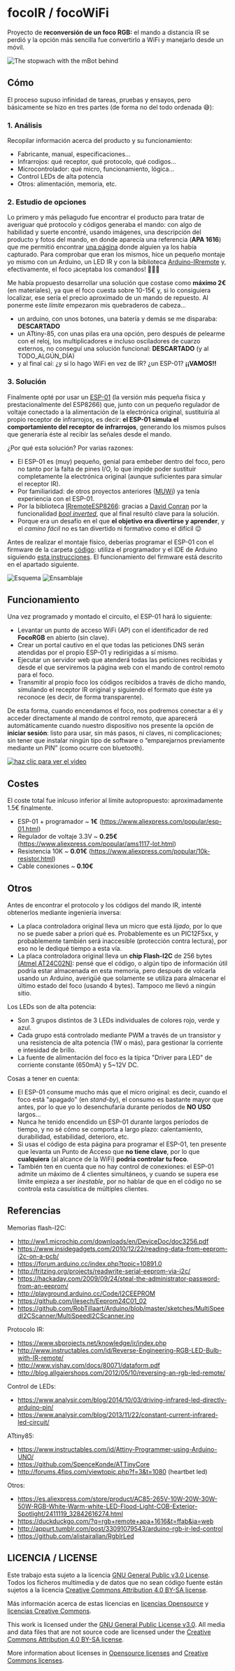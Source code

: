 # focoIR / focoWiFi
Proyecto de **reconversión de un foco RGB:** el mando a distancia IR se perdió y la opción más sencilla fue convertirlo a WiFi y manejarlo desde un móvil.

![The stopwach with the mBot behind](doc/focoir.png)

## Cómo
El proceso supuso infinidad de tareas, pruebas y ensayos, pero básicamente se hizo en tres partes (de forma no del todo ordenada 😅):

### 1. Análisis
Recopilar información acerca del producto y su funcionamiento:
  - Fabricante, manual, especificaciones...
  - Infrarrojos: qué receptor, qué protocolo, qué codigos...
  - Microcontrolador: qué micro, funcionamiento, lógica...
  - Control LEDs de alta potencia
  - Otros: alimentación, memoria, etc.

### 2. Estudio de opciones
Lo primero y más peliagudo fue encontrar el producto para tratar de averiguar qué protocolo y códigos generaba el mando: con algo de habilidad y suerte encontré, usando imágenes, una descripción del producto y fotos del mando, en donde aparecía una referencia (**APA 1616**) que me permitió encontrar [una página](https://appurt.tumblr.com/post/33091079543/arduino-rgb-ir-led-control) donde alguien ya los había capturado. Para comprobar que eran los mismos, hice un pequeño montaje yo mismo con un Arduino, un LED IR y con la biblioteca [Arduino-IRremote](https://github.com/z3t0/Arduino-IRremote) y, efectivamente, el foco ¡aceptaba los comandos! 💪💪💪

Me había propuesto desarrollar una solución que costase como **máximo 2€** (en materiales), ya que el foco cuesta sobre 10-15€ y, si lo consiguiera localizar, ese sería el precio aproximado de un mando de repuesto. Al ponerme este *límite* empezaron mis quebraderos de cabeza...

  * un arduino, con unos botones, una batería y demás se me disparaba: **DESCARTADO**
  * un ATtiny-85, con unas pilas era una opción, pero después de pelearme con el reloj, los multiplicadores e incluso osciladores de cuarzo externos, no conseguí una solución funcional: **DESCARTADO** (y al TODO_ALGÚN_DÍA)
  * y al final caí: ¿y si lo hago WiFi en vez de IR? ¿un ESP-01? **¡¡VAMOS!!**


### 3. Solución
Finalmente opté por usar un [ESP-01](https://www.esp8266.com/wiki/doku.php?id=esp8266-module-family#esp-01) (la versión más pequeña física y prestacionalmente del ESP8266) que, junto con un pequeño regulador de voltaje conectado a la alimentación de la electrónica original, sustituiría al propio receptor de infrarrojos, es decir: **el ESP-01 simula el comportamiento del receptor de infrarrojos**, generando los mismos pulsos que generaría éste al recibir las señales desde el mando.

¿Por qué esta solución? Por varias razones:
  * El ESP-01 es (muy) pequeño, genial para embeber dentro del foco, pero no tanto por la falta de pines I/O, lo que impide poder sustituir completamente la electrónica original (aunque suficientes para simular el receptor IR).
  * Por familiaridad: de otros proyectos anteriores ([MUWi](https://github.com/mgesteiro/escornabot-MUWi)) ya tenía experiencia con el ESP-01.
  * Por la biblioteca [IRremoteESP8266](https://github.com/crankyoldgit/IRremoteESP8266): gracias a [David Conran](https://github.com/crankyoldgit) por la funcionalidad [*bool inverted*](https://github.com/crankyoldgit/IRremoteESP8266/blob/master/src/IRsend.cpp#L37), que al final resultó clave para la solución.
  * Porque era un desafío en el que **el objetivo era divertirse y aprender**, y el *camino fácil* no es tan divertido ni formativo como el difícil 😉

Antes de realizar el montaje físico, deberías programar el ESP-01 con el firmware de la carpeta [código](src/): utiliza el programador y el IDE de Arduino siguiendo [esta instrucciones](https://mgesteiro.com/articles/muwi/#programar). El funcionamiento del firmware está descrito en el apartado siguiente.

  ![Esquema](doc/esquema.png)
  ![Ensamblaje](doc/ensamblaje.jpg)

## Funcionamiento
Una vez programado y montado el circuito, el ESP-01 hará lo siguiente:

  * Levantar un punto de acceso WiFi (AP) con el identificador de red **FocoRGB** en abierto (sin clave).
  * Crear un portal cautivo en el que todas las peticiones DNS serán atendidas por el propio ESP-01 y redirigidas a sí mismo.
  * Ejecutar un servidor web que atenderá todas las peticiones recibidas y desde el que serviremos la página web con el mando de control remoto para el foco.
  * Transmitir al propio foco los códigos recibidos a través de dicho mando, simulando el receptor IR original y siguiendo el formato que éste ya reconoce (es decir, de forma transparente).

De esta forma, cuando encendamos el foco, nos podremos conectar a él y acceder directamente al mando de control remoto, que aparecerá automáticamente cuando nuestro dispositivo nos presente la opción de **iniciar sesión**: listo para usar, sin más pasos, ni claves, ni complicaciones; sin tener que instalar ningún tipo de software o “emparejarnos previamente mediante un PIN” (como ocurre con bluetooth).

[![haz clic para ver el video](fotos/final.jpg)](fotos/final.mp4)

## Costes
El coste total fue inlcuso inferior al límite autopropuesto: aproximadamente 1.5€ finalmente.

  - ESP-01 + programador  ~  **1€**  (https://www.aliexpress.com/popular/esp-01.html)
  - Regulador de voltaje 3.3V  ~  **0.25€** (https://www.aliexpress.com/popular/ams1117-lot.html)
  - Resistencia 10K  ~  **0.01€** (https://www.aliexpress.com/popular/10k-resistor.html)
  - Cable conexiones  ~  **0.10€**


## Otros
Antes de encontrar el protocolo y los códigos del mando IR, intenté obtenerlos mediante ingeniería inversa:

  * La placa controladora original lleva un micro que está *lijado*, por lo que no se puede saber a priori qué es. Probablemente es un PIC12F5xx, y probablemente también será inaccesible (protección contra lectura), por eso no le dediqué tiempo a esta vía.
  * La placa controladora original lleva un **chip Flash-I2C** de 256 bytes [(Atmel AT24C02N)](http://ww1.microchip.com/downloads/en/DeviceDoc/doc0180.pdf): pensé que el código, o algún tipo de información útil podría estar almacenada en esta memoria, pero después de volcarla usando un Arduino, averigüé que solamente se utiliza para almacenar el último estado del foco (usando 4 bytes). Tampoco me llevó a ningún sitio.

Los LEDs son de alta potencia:
  * Son 3 grupos distintos de 3 LEDs individuales de colores rojo, verde y azul.
  * Cada grupo está controlado mediante PWM a través de un transistor y una resistencia de alta potencia (1W o más), para gestionar la corriente e intesidad de brillo.
  * La fuente de alimentación del foco es la típica "Driver para LED" de corriente constante (650mA) y 5\~12V DC.

Cosas a tener en cuenta:
  * El ESP-01 consume mucho más que el micro original: es decir, cuando el foco está "apagado" (en *stand-by*), el consumo es bastante mayor que antes, por lo que yo lo desenchufaría durante períodos de **NO USO** largos...
  * Nunca he tenido encendido un ESP-01 durante largos períodos de tiempo, y no sé cómo se comporta a largo plazo: calentamiento, durabilidad, estabilidad, deterioro, etc.
  * Si usas el código de esta página para programar el ESP-01, ten presente que levanta un Punto de Acceso que **no tiene clave**, por lo que **cualquiera** (al alcance de la WiFi) **podría controlar tu foco**.
  * También ten en cuenta que no hay control de conexiones: el ESP-01 admite un máximo de 4 clientes simultáneos, y cuando se supera ese límite empieza a ser *inestable*, por no hablar de que en el código no se controla esta casuística de múltiples clientes.


## Referencias

Memorias flash-I2C:
  * http://ww1.microchip.com/downloads/en/DeviceDoc/doc3256.pdf
  * https://www.insidegadgets.com/2010/12/22/reading-data-from-eeprom-i2c-on-a-pcb/
  * https://forum.arduino.cc/index.php?topic=10891.0
  * http://fritzing.org/projects/readwrite-serial-eeprom-via-i2c/
  * https://hackaday.com/2009/09/24/steal-the-administrator-password-from-an-eeprom/
  * http://playground.arduino.cc/Code/I2CEEPROM
  * https://github.com/jlesech/Eeprom24C01_02
  * https://github.com/RobTillaart/Arduino/blob/master/sketches/MultiSpeedI2CScanner/MultiSpeedI2CScanner.ino

Protocolo IR:
  * https://www.sbprojects.net/knowledge/ir/index.php
  * http://www.instructables.com/id/Reverse-Engineering-RGB-LED-Bulb-with-IR-remote/
  * http://www.vishay.com/docs/80071/dataform.pdf
  * http://blog.allgaiershops.com/2012/05/10/reversing-an-rgb-led-remote/

Control de LEDs:
  * https://www.analysir.com/blog/2014/10/03/driving-infrared-led-directly-arduino-pin/
  * https://www.analysir.com/blog/2013/11/22/constant-current-infrared-led-circuit/

ATtiny85:
  * https://www.instructables.com/id/Attiny-Programmer-using-Arduino-UNO/
  * https://github.com/SpenceKonde/ATTinyCore
  * http://forums.4fips.com/viewtopic.php?f=3&t=1080 (heartbet led)

Otros:
  * https://es.aliexpress.com/store/product/AC85-265V-10W-20W-30W-50W-RGB-White-Warm-white-LED-Flood-Light-COB-Exterior-Spotlight/2411119_32842616274.html
  * https://duckduckgo.com/?q=rgb+remote+apa+1616&t=ffab&ia=web
  * http://appurt.tumblr.com/post/33091079543/arduino-rgb-ir-led-control
  * https://github.com/alistairallan/RgbIrLed


## LICENCIA / LICENSE

Este trabajo esta sujeto a la licencia [GNU General Public v3.0 License](LICENSE-GPLV30). Todos los ficheros multimedia y de datos que no sean código fuente están sujetos a la licencia [Creative Commons Attribution 4.0 BY-SA license](LICENSE-CCBYSA40).

Más información acerca de estas licencias en [licencias Opensource](https://opensource.org/licenses/) y [licencias Creative Commons](https://creativecommons.org/licenses/).

This work is licensed under the [GNU General Public License v3.0](LICENSE-GPLV30). All media and data files that are not source code are licensed under the [Creative Commons Attribution 4.0 BY-SA license](LICENSE-CCBYSA40).

More information about licenses in [Opensource licenses](https://opensource.org/licenses/) and [Creative Commons licenses](https://creativecommons.org/licenses/).